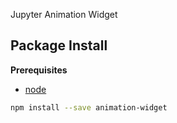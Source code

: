 Jupyter Animation Widget

Package Install
---------------

**Prerequisites**
- [node](http://nodejs.org/)

```bash
npm install --save animation-widget
```
